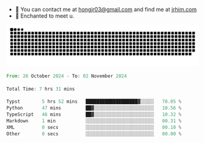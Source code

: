 - 📧 You can contact me at hongjr03@gmail.com and find me at [jrhim.com](https://jrhim.com/)
- 💜 Enchanted to meet u.

![snake_animation](https://raw.githubusercontent.com/hongjr03/hongjr03/output/github-contribution-grid-snake.svg)

<!--START_SECTION:waka-->

```rust
From: 26 October 2024 - To: 02 November 2024

Total Time: 7 hrs 31 mins

Typst        5 hrs 52 mins   ███████████████████▓░░░░░   78.05 %
Python       47 mins         ██▓░░░░░░░░░░░░░░░░░░░░░░   10.56 %
TypeScript   46 mins         ██▓░░░░░░░░░░░░░░░░░░░░░░   10.32 %
Markdown     1 min           ░░░░░░░░░░░░░░░░░░░░░░░░░   00.31 %
XML          0 secs          ░░░░░░░░░░░░░░░░░░░░░░░░░   00.10 %
Other        0 secs          ░░░░░░░░░░░░░░░░░░░░░░░░░   00.00 %
```

<!--END_SECTION:waka-->
